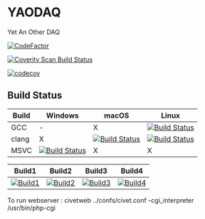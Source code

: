 # YAODAQ 
Yet An Other DAQ  

[![CodeFactor](https://www.codefactor.io/repository/github/rpclab/yaodaq/badge)](https://www.codefactor.io/repository/github/rpclab/yaodaq)

<a href="https://scan.coverity.com/projects/rpcla-">
  <img alt="Coverity Scan Build Status"
       src="https://scan.coverity.com/projects/19567/badge.svg"/>
</a>

[![codecov](https://codecov.io/gh/RPClab/YAODAQ/branch/master/graph/badge.svg)](https://codecov.io/gh/RPClab/YAODAQ)

Build Status
------------

| Build| Windows|macOS|Linux|
|---|---|---|---|
|GCC| - | X | [![Build Status](https://travis-ci.com/RPClab/YAODAQ.svg?branch=master)](https://travis-ci.com/RPClab/YAODAQ) |
|clang| X | [![Build Status](https://travis-matrix-badges.herokuapp.com/repos/RPClab/YAODAQ/branches/master/3)](https://travis-ci.org/RPClab/YAODAQ) |[![Build Status](https://travis-matrix-badges.herokuapp.com/repos/RPClab/YAODAQ/branches/master/2)](https://travis-ci.org/RPClab/YAODAQ)|
|MSVC|[![Build Status](https://travis-matrix-badges.herokuapp.com/repos/RPClab/YAODAQ/branches/master/5)](https://travis-ci.org/RPClab/YAODAQ)|X|X|

| Build1            | Build2            | Build3            | Build4            |
|-------------------|-------------------|-------------------|-------------------|
| [![Build1][1]][5] | [![Build2][2]][5] | [![Build3][3]][5] | [![Build4][4]][5] |

[1]: https://travis-matrix-badges.herokuapp.com/repos/RPClab/YAODAQ/branches/master/1?use_travis_com=true
[2]: https://travis-matrix-badges.herokuapp.com/repos/RPClab/YAODAQ/branches/master/2?use_travis_com=true
[3]: https://travis-matrix-badges.herokuapp.com/repos/RPClab/YAODAQ/branches/master/3?use_travis_com=true
[4]: https://travis-matrix-badges.herokuapp.com/repos/RPClab/YAODAQ/branches/master/4?use_travis_com=true
[5]: https://travis-ci.org/RPClab/YAODAQ



To run webserver : civetweb ../confs/civet.conf -cgi_interpreter /usr/bin/php-cgi
